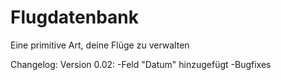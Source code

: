 # Flugdatenbank
Eine primitive Art, deine Flüge zu verwalten 

Changelog:
Version 0.02:
  -Feld "Datum" hinzugefügt
  -Bugfixes
